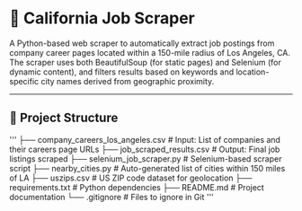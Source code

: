 # 💼 California Job Scraper

A Python-based web scraper to automatically extract job postings from company career pages located within a 150-mile radius of Los Angeles, CA. The scraper uses both BeautifulSoup (for static pages) and Selenium (for dynamic content), and filters results based on keywords and location-specific city names derived from geographic proximity.

---

## 📂 Project Structure
'''
├── company_careers_los_angeles.csv # Input: List of companies and their careers page URLs
├── job_scraped_results.csv # Output: Final job listings scraped
├── selenium_job_scraper.py # Selenium-based scraper script
├── nearby_cities.py # Auto-generated list of cities within 150 miles of LA
├── uszips.csv # US ZIP code dataset for geolocation
├── requirements.txt # Python dependencies
├── README.md # Project documentation
└── .gitignore # Files to ignore in Git
'''
